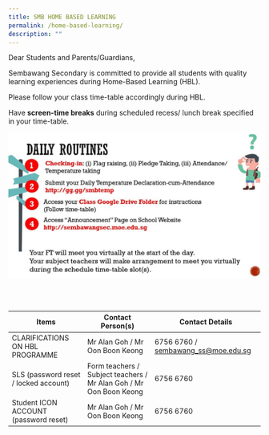 ```yaml
---
title: SMB HOME BASED LEARNING
permalink: /home-based-learning/
description: ""
---
```

Dear Students and Parents/Guardians,

Sembawang Secondary is committed to provide all students with quality learning experiences during Home-Based Learning (HBL).

Please follow your class time-table accordingly during HBL.

Have **screen-time breaks** during scheduled recess/ lunch break specified in your time-table.

![](/images/HBL%20routines%202021.jpeg)

<br>
<br>

| Items | Contact Person(s) | Contact Details |
| -------- | -------- | -------- |
| CLARIFICATIONS ON HBL PROGRAMME     | Mr Alan Goh / Mr Oon Boon Keong | 6756 6760 / sembawang_ss@moe.edu.sg    |
| SLS (password reset / locked account)     | Form teachers / Subject teachers / Mr Alan Goh / Mr Oon Boon Keong    | 6756 6760   |
| Student ICON ACCOUNT (password reset)    | Mr Alan Goh / Mr Oon Boon Keong | 6756 6760   |